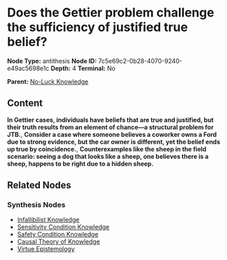 # Does the Gettier problem challenge the sufficiency of justified true belief?

**Node Type:** antithesis
**Node ID:** 7c5e69c2-0b28-4070-9240-e49ac5698e1c
**Depth:** 4
**Terminal:** No

**Parent:** [No-Luck Knowledge](no-luck-knowledge-synthesis-36535539-0fb8-4bd7-8a42-427e858f1985.md)

## Content

**In Gettier cases, individuals have beliefs that are true and justified, but their truth results from an element of chance—a structural problem for JTB.**, **Consider a case where someone believes a coworker owns a Ford due to strong evidence, but the car owner is different, yet the belief ends up true by coincidence.**, **Counterexamples like the sheep in the field scenario: seeing a dog that looks like a sheep, one believes there is a sheep, happens to be right due to a hidden sheep.**

## Related Nodes

### Synthesis Nodes

- [Infallibilist Knowledge](infallibilist-knowledge-synthesis-f3620f8a-8ac0-43d4-a645-b67dcad54cb4.md)
- [Sensitivity Condition Knowledge](sensitivity-condition-knowledge-synthesis-dd6ccfa2-807f-427f-b797-e46c43099c4f.md)
- [Safety Condition Knowledge](safety-condition-knowledge-synthesis-d0196057-4b31-47f8-a243-0ad6dd960fd1.md)
- [Causal Theory of Knowledge](causal-theory-of-knowledge-synthesis-88df855d-b7ee-4b82-b020-fb751f20aa41.md)
- [Virtue Epistemology](virtue-epistemology-synthesis-f74f3378-cf8f-4783-a420-b4fe0ee052ea.md)
